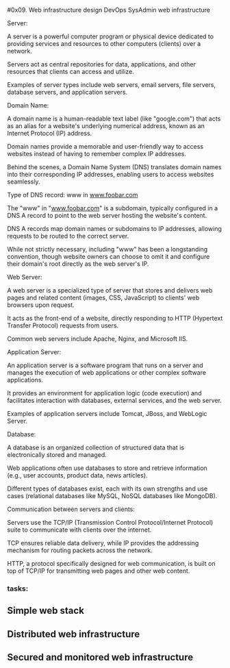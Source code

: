 #0x09. Web infrastructure design
DevOps
SysAdmin
web infrastructure


Server:

A server is a powerful computer program or physical device dedicated to providing services and resources to other computers (clients) over a network.

Servers act as central repositories for data, applications, and other resources that clients can access and utilize.

Examples of server types include web servers, email servers, file servers, database servers, and application servers.

Domain Name:

A domain name is a human-readable text label (like "google.com") that acts as an alias for a website's underlying numerical address, known as an Internet Protocol (IP) address.

Domain names provide a memorable and user-friendly way to access websites instead of having to remember complex IP addresses.

Behind the scenes, a Domain Name System (DNS) translates domain names into their corresponding IP addresses, enabling users to access websites seamlessly.

Type of DNS record: www in www.foobar.com

The "www" in "www.foobar.com" is a subdomain, typically configured in a DNS A record to point to the web server hosting the website's content.

DNS A records map domain names or subdomains to IP addresses, allowing requests to be routed to the correct server.

While not strictly necessary, including "www" has been a longstanding convention, though website owners can choose to omit it and configure their domain's root directly as the web server's IP.

Web Server:

A web server is a specialized type of server that stores and delivers web pages and related content (images, CSS, JavaScript) to clients' web browsers upon request.

It acts as the front-end of a website, directly responding to HTTP (Hypertext Transfer Protocol) requests from users.

Common web servers include Apache, Nginx, and Microsoft IIS.

Application Server:

An application server is a software program that runs on a server and manages the execution of web applications or other complex software applications.

It provides an environment for application logic (code execution) and facilitates interaction with databases, external services, and the web server.

Examples of application servers include Tomcat, JBoss, and WebLogic Server.

Database:

A database is an organized collection of structured data that is electronically stored and managed.

Web applications often use databases to store and retrieve information (e.g., user accounts, product data, news articles).

Different types of databases exist, each with its own strengths and use cases (relational databases like MySQL, NoSQL databases like MongoDB).

Communication between servers and clients:

Servers use the TCP/IP (Transmission Control Protocol/Internet Protocol) suite to communicate with clients over the internet.

TCP ensures reliable data delivery, while IP provides the addressing mechanism for routing packets across the network.

HTTP, a protocol specifically designed for web communication, is built on top of TCP/IP for transmitting web pages and other web content.

### tasks:

## Simple web stack

## Distributed web infrastructure

## Secured and monitored web infrastructure
